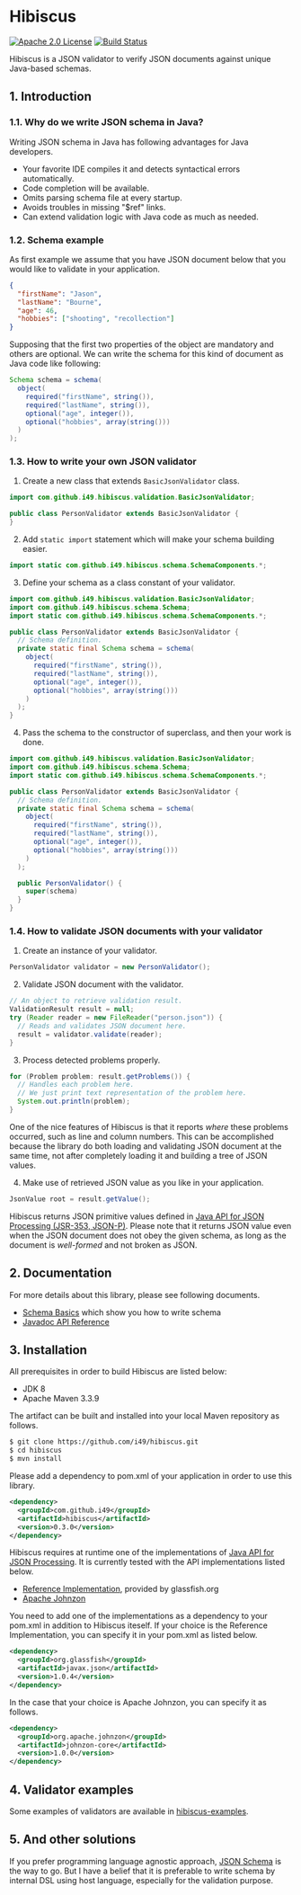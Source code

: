 # Hibiscus

[![Apache 2.0 License](https://img.shields.io/:license-Apache%202.0-blue.svg)](https://www.apache.org/licenses/LICENSE-2.0
) [![Build Status](https://travis-ci.org/i49/hibiscus.svg?branch=master)](https://travis-ci.org/i49/hibiscus)

Hibiscus is a JSON validator to verify JSON documents against unique Java-based schemas.

## 1. Introduction

### 1.1. Why do we write JSON schema in Java?
Writing JSON schema in Java has following advantages for Java developers.

* Your favorite IDE compiles it and detects syntactical errors automatically.
* Code completion will be available.
* Omits parsing schema file at every startup.
* Avoids troubles in missing "$ref" links.
* Can extend validation logic with Java code as much as needed.

### 1.2. Schema example

As first example we assume that you have JSON document below that you would like to validate in your application.

```json
{
  "firstName": "Jason",
  "lastName": "Bourne",
  "age": 46,
  "hobbies": ["shooting", "recollection"]
}
```

Supposing that the first two properties of the object are mandatory and others are optional.
We can write the schema for this kind of document as Java code like following:

```java
Schema schema = schema(
  object(
    required("firstName", string()),
    required("lastName", string()),
    optional("age", integer()),
    optional("hobbies", array(string()))
  )  
);
```

### 1.3. How to write your own JSON validator

1. Create a new class that extends `BasicJsonValidator` class.

  ```java
  import com.github.i49.hibiscus.validation.BasicJsonValidator;

  public class PersonValidator extends BasicJsonValidator {
  }
  ```

2. Add `static import` statement which will make your schema building easier.

  ```java
  import static com.github.i49.hibiscus.schema.SchemaComponents.*;
  ```

3. Define your schema as a class constant of your validator.

  ```java
  import com.github.i49.hibiscus.validation.BasicJsonValidator;
  import com.github.i49.hibiscus.schema.Schema;
  import static com.github.i49.hibiscus.schema.SchemaComponents.*;

  public class PersonValidator extends BasicJsonValidator {
    // Schema definition.
    private static final Schema schema = schema(
      object(
        required("firstName", string()),
        required("lastName", string()),
        optional("age", integer()),
        optional("hobbies", array(string()))
      )
    );  
  }
  ```  
4. Pass the schema to the constructor of superclass, and then your work is done.

  ```java
  import com.github.i49.hibiscus.validation.BasicJsonValidator;
  import com.github.i49.hibiscus.schema.Schema;
  import static com.github.i49.hibiscus.schema.SchemaComponents.*;

  public class PersonValidator extends BasicJsonValidator {
    // Schema definition.
    private static final Schema schema = schema(
      object(
        required("firstName", string()),
        required("lastName", string()),
        optional("age", integer()),
        optional("hobbies", array(string()))
      )
    );  

    public PersonValidator() {
      super(schema)
    }
  }
  ```

### 1.4. How to validate JSON documents with your validator

1. Create an instance of your validator.

  ```java
  PersonValidator validator = new PersonValidator();
  ```

2. Validate JSON document with the validator.

  ```java
  // An object to retrieve validation result.
  ValidationResult result = null;
  try (Reader reader = new FileReader("person.json")) {
    // Reads and validates JSON document here.
    result = validator.validate(reader);
  }
  ```

3. Process detected problems properly.

  ```java
  for (Problem problem: result.getProblems()) {
    // Handles each problem here.
    // We just print text representation of the problem here.
    System.out.println(problem);
  }
  ```

 One of the nice features of Hibiscus is that it reports *where* these problems occurred,
 such as line and column numbers. This can be accomplished because the library do
 both loading and validating JSON document at the same time, not after completely loading it
 and building a tree of JSON values.

4. Make use of retrieved JSON value as you like in your application.

  ```java
  JsonValue root = result.getValue();
  ```

   Hibiscus returns JSON primitive values defined in [Java API for JSON Processing (JSR-353, JSON-P)](http://json-processing-spec.java.net/).
   Please note that it returns JSON value even when the JSON document does not obey the given schema, as long as the document is *well-formed* and not broken as JSON.

## 2. Documentation

For more details about this library, please see following documents.

* [Schema Basics](hibiscus-doc/01_schema-basics.md) which show you how to write schema
* [Javadoc API Reference](https://i49.github.io/hibiscus/apidocs/index.html)

## 3. Installation

All prerequisites in order to build Hibiscus are listed below:

* JDK 8
* Apache Maven 3.3.9

The artifact can be built and installed into your local Maven repository as follows.

```bash
$ git clone https://github.com/i49/hibiscus.git
$ cd hibiscus
$ mvn install
```

Please add a dependency to pom.xml of your application in order to use this library.

```xml
<dependency>
  <groupId>com.github.i49</groupId>
  <artifactId>hibiscus</artifactId>
  <version>0.3.0</version>
</dependency>
```

Hibiscus requires at runtime one of the implementations of [Java API for JSON Processing](http://json-processing-spec.java.net/).
It is currently tested with the API implementations listed below.

* [Reference Implementation](https://jsonp.java.net/), provided by glassfish.org
* [Apache Johnzon](https://johnzon.apache.org/)

You need to add one of the implementations as a dependency to your pom.xml in addition to Hibiscus iteself.
If your choice is the Reference Implementation, you can specify it in your pom.xml as listed below.

```xml
<dependency>
  <groupId>org.glassfish</groupId>
  <artifactId>javax.json</artifactId>
  <version>1.0.4</version>
</dependency>
```

In the case that your choice is Apache Johnzon, you can specify it as follows.

```xml
<dependency>
  <groupId>org.apache.johnzon</groupId>
  <artifactId>johnzon-core</artifactId>
  <version>1.0.0</version>
</dependency>
```

## 4. Validator examples

Some examples of validators are available in [hibiscus-examples](https://github.com/i49/hibiscus/tree/master/hibiscus-examples).

## 5. And other solutions

If you prefer programming language agnostic approach, [JSON Schema](http://json-schema.org/) is the way to go.
But I have a belief that it is preferable to write schema by internal DSL using host language, especially for the validation purpose.
